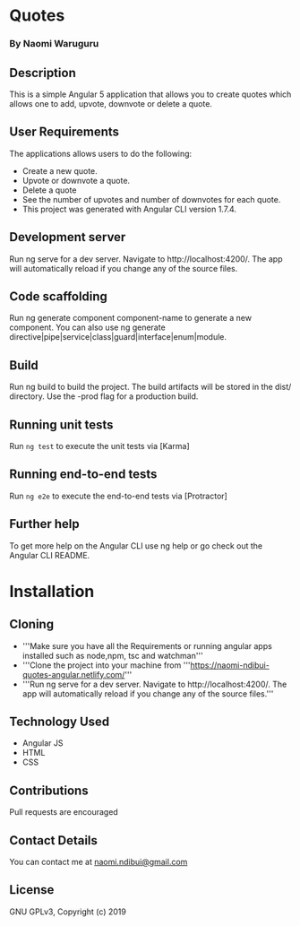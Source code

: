 # Quotes
### By Naomi Waruguru
## Description
This is a simple Angular 5 application that allows you to create quotes which allows one to add, upvote, downvote or delete a quote.

## User Requirements
The applications allows users to do the following:

* Create a new quote.
* Upvote or downvote a quote.
* Delete a quote
* See the number of upvotes and number of downvotes for each quote.
* This project was generated with Angular CLI version 1.7.4.

## Development server
Run ng serve for a dev server. Navigate to http://localhost:4200/. The app will automatically reload if you change any of the source files.

## Code scaffolding
Run ng generate component component-name to generate a new component. You can also use ng generate directive|pipe|service|class|guard|interface|enum|module.

## Build
Run ng build to build the project. The build artifacts will be stored in the dist/ directory. Use the -prod flag for a production build.

## Running unit tests
Run `ng test` to execute the unit tests via [Karma]

## Running end-to-end tests

Run `ng e2e` to execute the end-to-end tests via [Protractor]

## Further help
To get more help on the Angular CLI use ng help or go check out the Angular CLI README.

# Installation
## Cloning
* '''Make sure you have all the Requirements or running angular apps installed such as node,npm, tsc and watchman'''
* '''Clone the project into your machine from  '''https://naomi-ndibui-quotes-angular.netlify.com/'''
* '''Run ng serve for a dev server. Navigate to http://localhost:4200/. The app will automatically reload if you change any of the source files.'''
## Technology Used
* Angular JS
* HTML
* CSS
## Contributions
Pull requests are encouraged

## Contact Details
You can contact me at naomi.ndibui@gmail.com
## License
GNU GPLv3, Copyright (c) 2019
